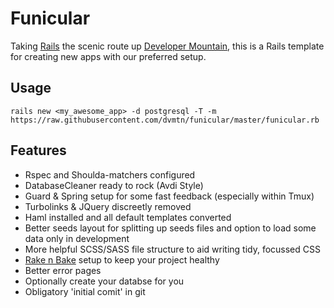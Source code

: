 Funicular
=========

Taking [Rails](http://rubyonrails.org/) the scenic route up [Developer Mountain](http://devmountain.co.uk), this is a Rails template for creating new apps with our preferred setup.

Usage
-----
```
rails new <my_awesome_app> -d postgresql -T -m https://raw.githubusercontent.com/dvmtn/funicular/master/funicular.rb
```

Features
--------

- Rspec and Shoulda-matchers configured
- DatabaseCleaner ready to rock (Avdi Style)
- Guard & Spring setup for some fast feedback (especially within Tmux)
- Turbolinks & JQuery discreetly removed
- Haml installed and all default templates converted
- Better seeds layout for splitting up seeds files and option to load some data only in development
- More helpful SCSS/SASS file structure to aid writing tidy, focussed CSS
- [Rake n Bake](https://github.com/RichardVickerstaff/rake-n-bake) setup to keep your project healthy
- Better error pages
- Optionally create your databse for you
- Obligatory 'initial comit' in git
